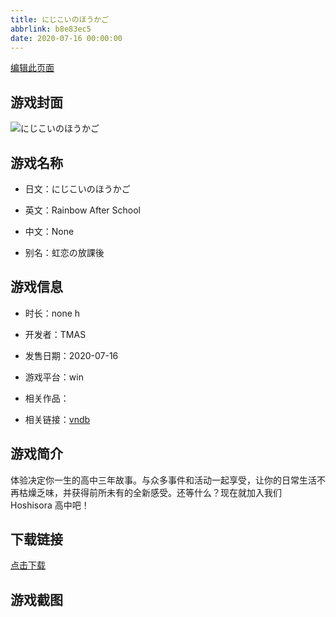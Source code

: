 ```yaml
---
title: にじこいのほうかご
abbrlink: b8e83ec5
date: 2020-07-16 00:00:00
---
```

[编辑此页面](https://github.com/ACG-3/ADV3-source/blob/main/source/_posts/%E3%81%AB%E3%81%98%E3%81%93%E3%81%84%E3%81%AE%E3%81%BB%E3%81%86%E3%81%8B%E3%81%94.md)

## 游戏封面

![にじこいのほうかご](https://pan.timero.xyz/d/onedrive/img_lib_001/%E3%81%AB%E3%81%98%E3%81%93%E3%81%84%E3%81%AE%E3%81%BB%E3%81%86%E3%81%8B%E3%81%94_cover.avif)


## 游戏名称

- 日文：にじこいのほうかご
- 英文：Rainbow After School
- 中文：None

- 别名：虹恋の放課後


## 游戏信息

- 时长：none h
- 开发者：TMAS
- 发售日期：2020-07-16
- 游戏平台：win
- 相关作品：

- 相关链接：[vndb](https://vndb.org/v31642)


## 游戏简介

体验决定你一生的高中三年故事。与众多事件和活动一起享受，让你的日常生活不再枯燥乏味，并获得前所未有的全新感受。还等什么？现在就加入我们 Hoshisora 高中吧！


## 下载链接

[点击下载](https://pan.timero.xyz/onedrive/adv_lib_001/%E3%81%AB%E3%81%98%E3%81%93%E3%81%84%E3%81%AE%E3%81%BB%E3%81%86%E3%81%8B%E3%81%94)


## 游戏截图


